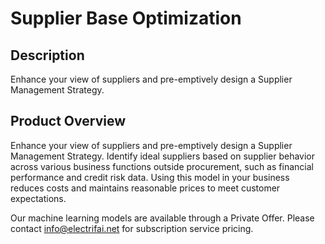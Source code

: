 #  Supplier Base Optimization

## Description
Enhance your view of suppliers and pre-emptively design a Supplier Management Strategy.

## Product Overview
Enhance your view of suppliers and pre-emptively design a Supplier Management Strategy. Identify ideal suppliers based on supplier behavior across various business functions outside procurement, such as financial performance and credit risk data. Using this model in your business reduces costs and maintains reasonable prices to meet customer expectations. 

Our machine learning models are available through a Private Offer. Please contact info@electrifai.net for subscription service pricing.
